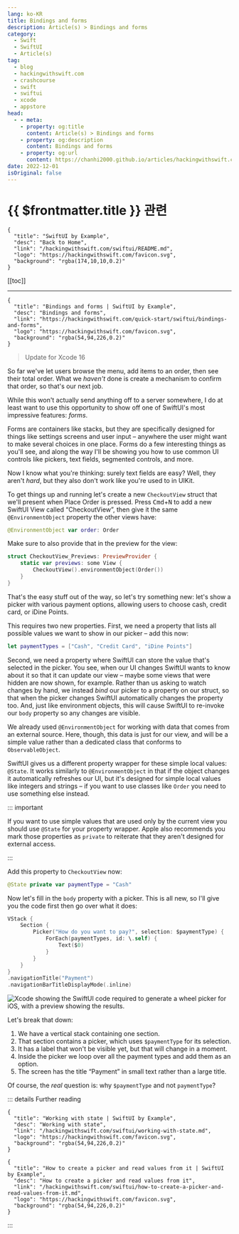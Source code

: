 ```yaml
---
lang: ko-KR
title: Bindings and forms
description: Article(s) > Bindings and forms
category:
  - Swift
  - SwiftUI
  - Article(s)
tag: 
  - blog
  - hackingwithswift.com
  - crashcourse
  - swift
  - swiftui
  - xcode
  - appstore
head:
  - - meta:
    - property: og:title
      content: Article(s) > Bindings and forms
    - property: og:description
      content: Bindings and forms
    - property: og:url
      content: https://chanhi2000.github.io/articles/hackingwithswift.com/swiftui/bindings-and-forms.html
date: 2022-12-01
isOriginal: false
---
```


# {{ $frontmatter.title }} 관련

```component VPCard
{
  "title": "SwiftUI by Example",
  "desc": "Back to Home",
  "link": "/hackingwithswift.com/swiftui/README.md",
  "logo": "https://hackingwithswift.com/favicon.svg",
  "background": "rgba(174,10,10,0.2)"
}
```

[[toc]]

---

```component VPCard
{
  "title": "Bindings and forms | SwiftUI by Example",
  "desc": "Bindings and forms",
  "link": "https://hackingwithswift.com/quick-start/swiftui/bindings-and-forms",
  "logo": "https://hackingwithswift.com/favicon.svg",
  "background": "rgba(54,94,226,0.2)"
}
```

> Update for Xcode 16

<VidStack src="youtube/KxfUnedCxyI" />

So far we've let users browse the menu, add items to an order, then see their total order. What we _haven't_ done is create a mechanism to confirm that order, so that's our next job.

While this won't actually send anything off to a server somewhere, I do at least want to use this opportunity to show off one of SwiftUI's most impressive features: _forms_.

Forms are containers like stacks, but they are specifically designed for things like settings screens and user input – anywhere the user might want to make several choices in one place. Forms do a few interesting things as you'll see, and along the way I'll be showing you how to use common UI controls like pickers, text fields, segmented controls, and more.

Now I know what you're thinking: surely text fields are easy? Well, they aren't _hard_, but they also don't work like you're used to in UIKit.

To get things up and running let's create a new `CheckoutView` struct that we'll present when Place Order is pressed. Press <kbd>Cmd</kbd>+<kbd>N</kbd> to add a new SwiftUI View called “CheckoutView”, then give it the same `@EnvironmentObject` property the other views have:

```swift
@EnvironmentObject var order: Order
```

Make sure to also provide that in the preview for the view:

```swift
struct CheckoutView_Previews: PreviewProvider {
    static var previews: some View {
        CheckoutView().environmentObject(Order())
    }
}
```

That's the easy stuff out of the way, so let's try something new: let's show a picker with various payment options, allowing users to choose cash, credit card, or iDine Points.

This requires two new properties. First, we need a property that lists all possible values we want to show in our picker – add this now:

```swift
let paymentTypes = ["Cash", "Credit Card", "iDine Points"]
```

Second, we need a property where SwiftUI can store the value that's selected in the picker. You see, when our UI changes SwiftUI wants to know about it so that it can update our view – maybe some views that were hidden are now shown, for example. Rather than us asking to watch changes by hand, we instead _bind_ our picker to a property on our struct, so that when the picker changes SwiftUI automatically changes the property too. And, just like environment objects, this will cause SwiftUI to re-invoke our `body` property so any changes are visible.

We already used `@EnvironmentObject` for working with data that comes from an external source. Here, though, this data is just for our view, and will be a simple value rather than a dedicated class that conforms to `ObservableObject`.

SwiftUI gives us a different property wrapper for these simple local values: `@State`. It works similarly to `@EnvironmentObject` in that if the object changes it automatically refreshes our UI, but it's designed for simple local values like integers and strings – if you want to use classes like `Order` you need to use something else instead.

::: important

If you want to use simple values that are used only by the current view you should use `@State` for your property wrapper. Apple also recommends you mark those properties as `private` to reiterate that they aren't designed for external access.

:::

Add this property to `CheckoutView` now:

```swift
@State private var paymentType = "Cash"
```

Now let's fill in the `body` property with a picker. This is all new, so I'll give you the code first then go over what it does:

```swift
VStack {
    Section {
        Picker("How do you want to pay?", selection: $paymentType) {
            ForEach(paymentTypes, id: \.self) {
                Text($0)
            }
        }
    }
}
.navigationTitle("Payment")
.navigationBarTitleDisplayMode(.inline)
```

![Xcode showing the SwiftUI code required to generate a wheel picker for iOS, with a preview showing the results.](https://hackingwithswift.com/img/books/quick-start/swiftui/2-12~dark.png)

Let's break that down:

1. We have a vertical stack containing one section.
2. That section contains a picker, which uses `$paymentType` for its selection.
3. It has a label that won't be visible yet, but that will change in a moment.
4. Inside the picker we loop over all the payment types and add them as an option.
5. The screen has the title “Payment” in small text rather than a large title.

Of course, the _real_ question is: why `$paymentType` and not `paymentType`?

::: details Further reading

```component VPCard
{
  "title": "Working with state | SwiftUI by Example",
  "desc": "Working with state",
  "link": "/hackingwithswift.com/swiftui/working-with-state.md",
  "logo": "https://hackingwithswift.com/favicon.svg",
  "background": "rgba(54,94,226,0.2)"
}
```

```component VPCard
{
  "title": "How to create a picker and read values from it | SwiftUI by Example",
  "desc": "How to create a picker and read values from it",
  "link": "/hackingwithswift.com/swiftui/how-to-create-a-picker-and-read-values-from-it.md",
  "logo": "https://hackingwithswift.com/favicon.svg",
  "background": "rgba(54,94,226,0.2)"
}
```

:::
